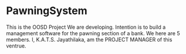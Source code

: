 PawningSystem
=============

This is the OOSD Project We are developing. Intention is to build a management software for the pawning section of a bank.
We here are 5 members. 
I, K.A.T.S. Jayathilaka, am the PROJECT MANAGER of this ventrue.
